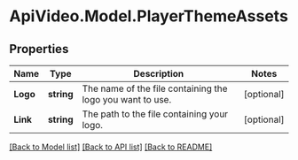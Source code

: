 # ApiVideo.Model.PlayerThemeAssets

## Properties

Name | Type | Description | Notes
------------ | ------------- | ------------- | -------------
**Logo** | **string** | The name of the file containing the logo you want to use. | [optional] 
**Link** | **string** | The path to the file containing your logo. | [optional] 

[[Back to Model list]](../README.md#documentation-for-models) [[Back to API list]](../README.md#documentation-for-api-endpoints) [[Back to README]](../README.md)

